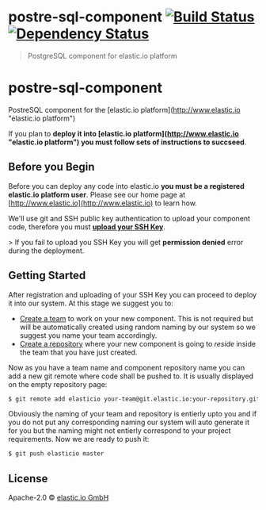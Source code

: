 # postre-sql-component [![Build Status](https://travis-ci.org/elasticio/postgresql-component.svg?branch=master)](https://travis-ci.org/elasticio/postgresql-component) [![Dependency Status][daviddm-image]][daviddm-url]
> PostgreSQL component for elastic.io platform

# postre-sql-component
PostreSQL component for the [elastic.io platform](http://www.elastic.io &#34;elastic.io platform&#34;)

If you plan to **deploy it into [elastic.io platform](http://www.elastic.io &#34;elastic.io platform&#34;) you must follow sets of instructions to succseed**. 

## Before you Begin

Before you can deploy any code into elastic.io **you must be a registered elastic.io platform user**. Please see our home page at [http://www.elastic.io](http://www.elastic.io) to learn how. 

We&#39;ll use git and SSH public key authentication to upload your component code, therefore you must **[upload your SSH Key](http://docs.elastic.io/docs/ssh-key)**. 

&gt; If you fail to upload you SSH Key you will get **permission denied** error during the deployment.

## Getting Started

After registration and uploading of your SSH Key you can proceed to deploy it into our system. At this stage we suggest you to:
* [Create a team](http://docs.elastic.io/docs/teams) to work on your new component. This is not required but will be automatically created using random naming by our system so we suggest you name your team accordingly.
* [Create a repository](http://docs.elastic.io/docs/component-repositories) where your new component is going to *reside* inside the team that you have just created.

Now as you have a team name and component repository name you can add a new git remote where code shall be pushed to. It is usually displayed on the empty repository page:

```bash
$ git remote add elasticio your-team@git.elastic.io:your-repository.git
```

Obviously the naming of your team and repository is entierly upto you and if you do not put any corresponding naming our system will auto generate it for you but the naming might not entierly correspond to your project requirements.
Now we are ready to push it:

```bash
$ git push elasticio master
```

## License

Apache-2.0 © [elastic.io GmbH](http://elastic.io)


[npm-image]: https://badge.fury.io/js/postre-sql-component.svg
[npm-url]: https://npmjs.org/package/postre-sql-component
[travis-image]: https://travis-ci.org/elasticio/postre-sql-component.svg?branch=master
[travis-url]: https://travis-ci.org/elasticio/postre-sql-component
[daviddm-image]: https://david-dm.org/elasticio/postre-sql-component.svg?theme=shields.io
[daviddm-url]: https://david-dm.org/elasticio/postre-sql-component

